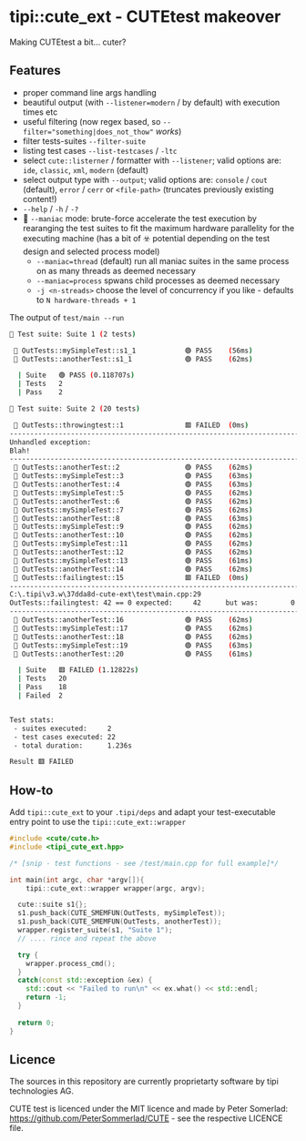 tipi::cute_ext - CUTEtest makeover
==================================

Making CUTEtest a bit... cuter?

Features
--------

- proper command line args handling
- beautiful output (with `--listener=modern` / by default) with execution times etc
- useful filtering (now regex based, so `--filter="something|does_not_thow"` *works*) 
- filter tests-suites `--filter-suite`
- listing test cases `--list-testcases` / `-ltc`
- select `cute::listerner` / formatter with `--listener`; valid options are: `ide`, `classic`, `xml`, `modern` (default)
- select output type with `--output`; valid options are: `console` / `cout` (default), `error` / `cerr` or `<file-path>` (truncates previously existing content!)
- `--help` / `-h` / `-?`
- 🚀 `--maniac` mode: brute-force accelerate the test execution by rearanging the test suites to fit the maximum hardware parallelity for the executing machine (has a bit of ☣️ potential depending on the test design and selected process model)
    - `--maniac=thread` (default) run all maniac suites in the same process on as many threads as deemed necessary
    - `--maniac=process` spwans child processes as deemed necessary
    - `-j <n-streads>` choose the level of concurrency if you like - defaults to `N hardware-threads + 1`

The output of `test/main --run`

```bash
🧫 Test suite: Suite 1 (2 tests)

 🧪 OutTests::mySimpleTest::s1_1            🟢 PASS    (56ms)
 🧪 OutTests::anotherTest::s1_1             🟢 PASS    (62ms)

  | Suite   🟢 PASS (0.118707s)
  | Tests   2
  | Pass    2

🧫 Test suite: Suite 2 (20 tests)

 🧪 OutTests::throwingtest::1               🟥 FAILED  (0ms)
-------------------------------------------------------------------------------
Unhandled exception:
Blah!
-------------------------------------------------------------------------------
 🧪 OutTests::anotherTest::2                🟢 PASS    (62ms)
 🧪 OutTests::mySimpleTest::3               🟢 PASS    (63ms)
 🧪 OutTests::anotherTest::4                🟢 PASS    (63ms)
 🧪 OutTests::mySimpleTest::5               🟢 PASS    (62ms)
 🧪 OutTests::anotherTest::6                🟢 PASS    (62ms)
 🧪 OutTests::mySimpleTest::7               🟢 PASS    (62ms)
 🧪 OutTests::anotherTest::8                🟢 PASS    (63ms)
 🧪 OutTests::mySimpleTest::9               🟢 PASS    (62ms)
 🧪 OutTests::anotherTest::10               🟢 PASS    (62ms)
 🧪 OutTests::mySimpleTest::11              🟢 PASS    (62ms)
 🧪 OutTests::anotherTest::12               🟢 PASS    (62ms)
 🧪 OutTests::mySimpleTest::13              🟢 PASS    (61ms)
 🧪 OutTests::anotherTest::14               🟢 PASS    (62ms)
 🧪 OutTests::failingtest::15               🟥 FAILED  (0ms)
-------------------------------------------------------------------------------
C:\.tipi\v3.w\37dda8d-cute-ext\test\main.cpp:29
OutTests::failingtest: 42 == 0 expected:     42      but was:        0
-------------------------------------------------------------------------------
 🧪 OutTests::anotherTest::16               🟢 PASS    (62ms)
 🧪 OutTests::mySimpleTest::17              🟢 PASS    (62ms)
 🧪 OutTests::anotherTest::18               🟢 PASS    (62ms)
 🧪 OutTests::mySimpleTest::19              🟢 PASS    (63ms)
 🧪 OutTests::anotherTest::20               🟢 PASS    (61ms)

  | Suite   🟥 FAILED (1.12822s)
  | Tests   20
  | Pass    18
  | Failed  2


Test stats:
 - suites executed:     2
 - test cases executed: 22
 - total duration:      1.236s

Result 🟥 FAILED
```

How-to
------

Add `tipi::cute_ext` to your `.tipi/deps` and adapt your test-executable entry point to use the `tipi::cute_ext::wrapper`

```cpp
#include <cute/cute.h>
#include <tipi_cute_ext.hpp>

/* [snip - test functions - see /test/main.cpp for full example]*/

int main(int argc, char *argv[]){
	tipi::cute_ext::wrapper wrapper(argc, argv);

  cute::suite s1{};
  s1.push_back(CUTE_SMEMFUN(OutTests, mySimpleTest));
  s1.push_back(CUTE_SMEMFUN(OutTests, anotherTest));
  wrapper.register_suite(s1, "Suite 1");
  // .... rince and repeat the above

  try {
    wrapper.process_cmd();
  }
  catch(const std::exception &ex) {
    std::cout << "Failed to run\n" << ex.what() << std::endl;
    return -1;
  }
  
  return 0;
}
```

Licence
-------

The sources in this repository are currently proprietarty software by tipi technologies AG.

CUTE test is licenced under the MIT licence and made by Peter Somerlad: https://github.com/PeterSommerlad/CUTE - see the respective LICENCE file.


